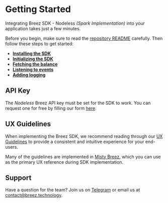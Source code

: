 # Getting Started

Integrating Breez SDK - Nodeless *(Spark Implementation)* into your application takes just a few minutes.

Before you begin, make sure to read the [repository README](https://github.com/breez/spark-sdk#breez-sdk---nodeless-spark-implementation) carefully. Then follow these steps to get started:

- **[Installing the SDK](/guide/install.md)**
- **[Initializing the SDK](/guide/initializing.md)**
- **[Fetching the balance](/guide/get_info.md)**
- **[Listening to events](/guide/events.md)**
- **[Adding logging](/guide/logging.md)**

## API Key

The _Nodeless_ Breez API key must be set for the SDK to work. You can request one for free by filling our form <a target="_blank" href="{{api_key_form_uri}}">here</a>.

## UX Guidelines

When implementing the Breez SDK, we recommend reading through our [UX Guidelines](/guide/uxguide.md) to provide a consistent and intuitive experience for your end-users.

Many of the guidelines are implemented in [Misty Breez](https://github.com/breez/misty-breez/), which you can use as the primary UX reference during SDK implementation.

## Support

Have a question for the team? Join us on [Telegram](https://t.me/breezsdk) or email us at [contact@breez.technology](mailto:contact@breez.technology).
